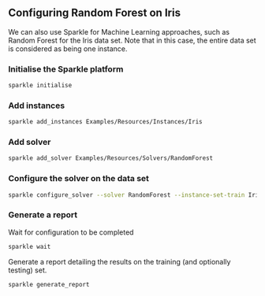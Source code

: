 ## Configuring Random Forest on Iris

We can also use Sparkle for Machine Learning approaches, such as Random Forest for the Iris data set. Note that in this case, the entire data set is considered as being one instance.

### Initialise the Sparkle platform

```bash
sparkle initialise
```

### Add instances

```bash
sparkle add_instances Examples/Resources/Instances/Iris
```

### Add solver

```bash
sparkle add_solver Examples/Resources/Solvers/RandomForest
```

### Configure the solver on the data set

```bash
sparkle configure_solver --solver RandomForest --instance-set-train Iris --objectives accuracy:max
```

### Generate a report

Wait for configuration to be completed

```bash
sparkle wait
```

Generate a report detailing the results on the training (and optionally testing) set.

```bash
sparkle generate_report
```
